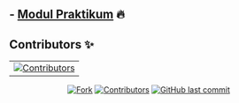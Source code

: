 ## - [Modul Praktikum](https://github.com/PBWFEND/Prak-backend) 🔥

## Contributors ✨

<!-- ALL-CONTRIBUTORS-LIST:START - Do not remove or modify this section -->
<!-- prettier-ignore-start -->
<!-- markdownlint-disable -->
<!-- Jika anda ingin memasukkan profil di list contributor: cantumkan NAMA LENGKAP, FOTO ASLI & LINK REPOSITORI ANDA kemudian mengirim pull request -->
<!-- Perhatikan baris kode penulisan contributor di bawah ini -->
<table>
     <tr>
          <td align="center">
                <a href="https://github.com/PBWFEND/SI-IVB/graphs/contributors"><img src="https://contrib.rocks/image?repo=PBWFEND/SI-VA" alt="Contributors" /></a>
          </td>
     </tr>
</table>
<!-- markdownlint-enable -->
<!-- prettier-ignore-end -->
<!-- ALL-CONTRIBUTORS-LIST:END -->

<p align="center">
<a href="#"><img src="https://img.shields.io/github/forks/PBWFEND/SI-VA?label=fork&style=social" alt="Fork"></a>
<a href="#"><img src="https://img.shields.io/github/contributors/PBWFEND/SI-VA" alt="Contributors"></a>
<a href="#"><img alt="GitHub last commit" src="https://img.shields.io/github/last-commit/PBWFEND/SI-VA"></a>
</p>
